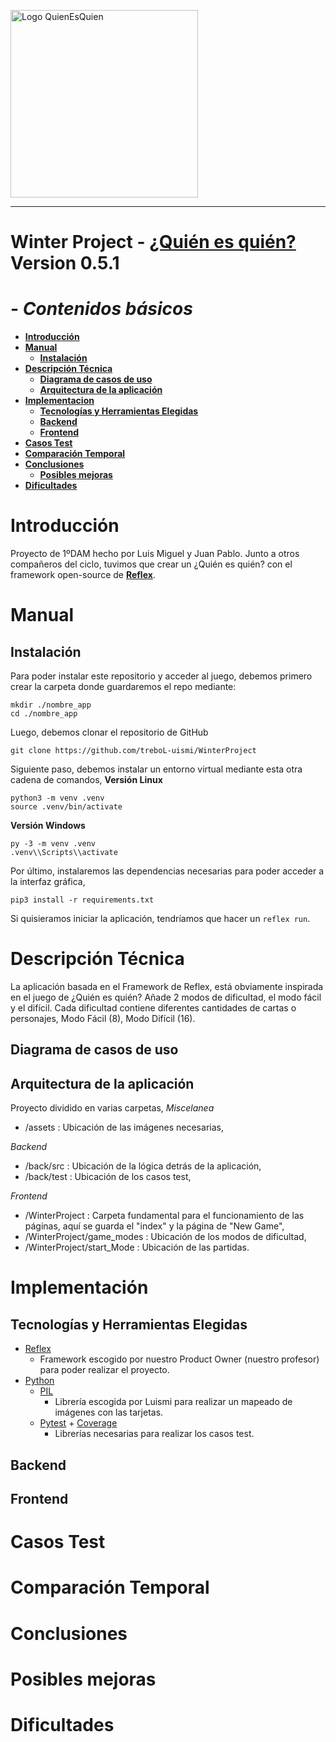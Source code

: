 <p aling="center">
    <img width="300" src="https://procomun.intef.es/files/articulos/guess_who_logo_side_es_b.jpg" alt="Logo QuienEsQuien">
</p>

<hr>

# **Winter Project - [¿Quién es quién?](https://es.wikipedia.org/wiki/Guess_Who%3F) Version 0.5.1**

# - *Contenidos básicos*
-   [**Introducción**](#introducción)
-   [**Manual**](#manual)
    -   [**Instalación**](#instalación)
-   [**Descripción Técnica**](#descripción-técnica)
    -   [**Diagrama de casos de uso**](#diagrama-de-casos-de-uso)
    -   [**Arquitectura de la aplicación**](#arquitectura-de-la-aplicación)
-   [**Implementacion**](#implementacion)
    -   [**Tecnologías y Herramientas Elegidas**](#tecnologías-y-herramientas-elegidas)
    -   [**Backend**](#backend)
    -   [**Frontend**](#frontend)
-   [**Casos Test**](#casos-test)
-   [**Comparación Temporal**](#comparación-temporal)
-   [**Conclusiones**](#conclusiones)
    -   [**Posibles mejoras**](#posibles-mejoras)
-   [**Dificultades**](#dificultades)

# **Introducción**
Proyecto de 1ºDAM hecho por Luis Miguel y Juan Pablo. Junto a otros compañeros del ciclo, tuvimos que crear un 
¿Quién es quién? con el framework open-source de **[Reflex](https://reflex.dev/)**.

# **Manual**
## **Instalación**
Para poder instalar este repositorio y acceder al juego, debemos primero crear la carpeta donde guardaremos el repo mediante:
```
mkdir ./nombre_app
cd ./nombre_app
```

Luego, debemos clonar el repositorio de GitHub
```
git clone https://github.com/treboL-uismi/WinterProject
```

Siguiente paso, debemos instalar un entorno virtual mediante esta otra cadena de comandos,
**Versión Linux**
```
python3 -m venv .venv
source .venv/bin/activate
```
**Versión Windows**
```
py -3 -m venv .venv
.venv\\Scripts\\activate
```

Por último, instalaremos las dependencias necesarias para poder acceder a la interfaz gráfica,
```
pip3 install -r requirements.txt
```

Si quisieramos iniciar la aplicación, tendríamos que hacer un ```reflex run```.

# **Descripción Técnica**
La aplicación basada en el Framework de Reflex, está obviamente inspirada en el juego de ¿Quién es quién?
Añade 2 modos de dificultad, el modo fácil y el difícil. Cada dificultad contiene diferentes cantidades de cartas o personajes, Modo Fácil (8), Modo Difícil (16).
## **Diagrama de casos de uso**

## **Arquitectura de la aplicación**
Proyecto dividido en varias carpetas,
*Miscelanea*
- /assets : Ubicación de las imágenes necesarias,

*Backend*
- /back/src : Ubicación de la lógica detrás de la aplicación,
- /back/test : Ubicación de los casos test,

*Frontend*
- /WinterProject : Carpeta fundamental para el funcionamiento de las páginas, aquí se guarda el "index" y la página de "New Game",
- /WinterProject/game_modes : Ubicación de los modos de dificultad,
- /WinterProject/start_Mode : Ubicación de las partidas.

# **Implementación**
## **Tecnologías y Herramientas Elegidas**
- [Reflex](https://reflex.dev/)
    - Framework escogido por nuestro Product Owner (nuestro profesor) para poder realizar el proyecto.
- [Python](https://www.python.org/)
    - [PIL](https://pypi.org/project/pillow/)
        - Librería escogida por Luismi para realizar un mapeado de imágenes con las tarjetas.
    - [Pytest](https://docs.pytest.org/en/stable/) + [Coverage](https://coverage.readthedocs.io/en/7.6.8/)
        - Librerías necesarias para realizar los casos test.

## **Backend**
## **Frontend**

# **Casos Test**


# **Comparación Temporal**


# **Conclusiones**
# **Posibles mejoras**

# **Dificultades**
